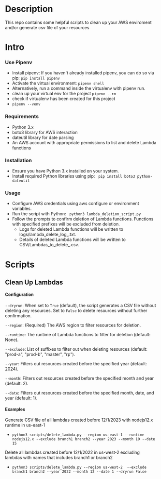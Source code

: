 # Description
This repo contains some helpful scripts to clean up your AWS enviroment and/or generate csv file of your resources

# Intro
### Use Pipenv
- Install pipenv: If you haven't already installed pipenv, you can do so via pip:
  ```pip install pipenv```
- Activate the virtual environment:
  ```pipenv shell```
- Alternatively, run a command inside the virtualenv with pipenv run.
- clean up your virtual env for the project
  `pipenv --rm`
- check if virtualenv has been created for this project
- `pipenv --venv`


### Requirements
- Python 3.x
- boto3 library for AWS interaction
- dateutil library for date parsing
- An AWS account with appropriate permissions to list and delete Lambda functions
### Installation
- Ensure you have Python 3.x installed on your system.
- Install required Python libraries using pip:
``` pip install boto3 python-dateutil```
### Usage
- Configure AWS credentials using aws configure or environment variables.
- Run the script with Python:
``` python3 lambda_deletion_script.py```
- Follow the prompts to confirm deletion of Lambda functions. Functions with specified prefixes will be excluded from deletion.
  - Logs for deleted Lambda functions will be written to logs/lambda_delete_log_<timestamp>.txt.
  - Details of deleted Lambda functions will be written to CSV/Lambdas_to_delete_<timestamp>.csv.

# Scripts 

## Clean Up Lambdas 

#### Configuration

`--dryrun`: When set to `True` (default), the script generates a CSV file without deleting any resources. Set to `False` to delete resources without further confirmation.

`--region`: (Required) The AWS region to filter resources for deletion.

`--runtime`: The runtime of Lambda functions to filter for deletion (default: None).

`--exclude`: List of suffixes to filter out when deleting resources (default: "prod-a", "prod-b", "master", "rp").

`--year`: Filters out resources created before the specified year (default: 2024).

`--month`: Filters out resources created before the specified month and year (default: 2).

`--date`: Filters out resources created before the specified month, date, and year (default: 1).


#### Examples

Generate CSV file of all lambdas created before 12/1/2023 with nodejs12.x runtime in us-east-1
- `python3 scripts/delete_lambda.py --region us-east-1 --runtime nodejs12.x --exclude branch1 branch2 --year 2023 --month 10 --date 15 `

Delete all lambdas created before 12/1/2022 in us-west-2 excluding lambdas with names that includes branch1 or branch2
- `python3 scripts/delete_lambda.py --region us-west-2  --exclude branch1 branch2 --year 2022 --month 12 --date 1 --dryrun False `
